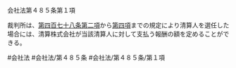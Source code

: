 会社法第４８５条第１項

裁判所は、[第四百七十八条第二項](会社法＿＿＿＿第４７８条第２項)から[第四項](会社法＿＿＿＿第４８５条第４項)までの規定により清算人を選任した場合には、清算株式会社が当該清算人に対して支払う報酬の額を定めることができる。

#会社法
#会社法/第４８５条
#会社法/第４８５条/第１項
